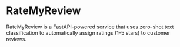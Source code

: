 # RateMyReview
RateMyReview is a FastAPI-powered service that uses zero-shot text classification to automatically assign ratings (1–5 stars) to customer reviews.
